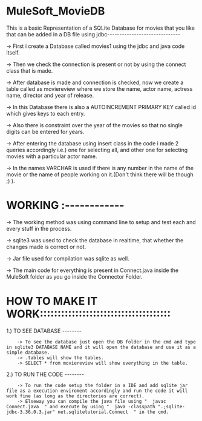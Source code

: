 # MuleSoft_MovieDB







This is a basic Representation of a SQLite Database for movies that you like that can be added in a DB file using jdbc------------------------------


-> First i create a Database called movies1 using the jdbc and java code itself.

-> Then we check the connection is present or not by using the connect class that is made.

-> After database is made and connection is checked, now we create a table called as moviereview where we store the name, actor name, actress name, 
   director and year of release.
   
-> In this Database there is also a AUTOINCREMENT PRIMARY KEY called id which gives keys to each entry.

-> Also there is constraint over the year of the movies so that no single digits can be entered for years.

-> After entering the database using insert class in the code i made 2 queries accordingly i.e.) one for selecting all, 
   and other one for selecting movies with a particular actor name.
   
-> In the names VARCHAR is used if there is any number in the name of the movie or the name of people working on it.(Don't think there will be though ;) ).




# WORKING :------------

-> The working method was using command line to setup and test each and every stuff in the process.

-> sqlite3 was used to check the database in realtime, that whether the changes made is correct or not.

-> Jar file used for compilation was sqlite as well.

-> The main code for everything is present in Connect.java inside the MuleSoft folder as you go inside the Connector Folder.

# HOW TO MAKE IT WORK:::::::::::::::::::::::::::::::::::::

1.) TO SEE DATABASE --------

        -> To see the database just open the DB folder in the cmd and type in sqlite3 DATABASE NAME and it will open the database and use it as a simple database.
        -> .tables will show the tables.
        -> SELECT * from moviereview will show everything in the table.
2.) TO RUN THE CODE --------
        
        -> To run the code setup the folder in a IDE and add sqlite jar file as a execution enviroment accordingly and run the code it will work fine (as long as the directories are correct).
        -> Elseway you can compile the java file using "  javac Connect.java  " and execute by using "  java -classpath ".;sqlite-jdbc-3.36.0.3.jar" net.sqlitetutorial.Connect  " in the cmd.
        
